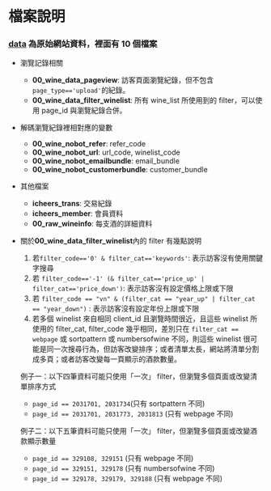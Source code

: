 # 檔案說明
### [data](https://github.com/pcchencode/Master_Thesis-Wine_ML/tree/master/data) 為原始網站資料，裡面有 10 個檔案

* 瀏覽記錄相關
  * **00_wine_data_pageview**: 訪客頁面瀏覽紀錄，但不包含`page_type=='upload'`的紀錄。
  * **00_wine_data_filter_winelist**: 所有 wine_list 所使用到的 filter，可以使用 page_id 與瀏覽紀錄合併。
  
* 解碼瀏覽紀錄裡相對應的變數
  * **00_wine_nobot_refer**: refer_code
  * **00_wine_nobot_url**: url_code, winelist_code
  * **00_wine_nobot_emailbundle**: email_bundle
  * **00_wine_nobot_customerbundle**: customer_bundle
  
* 其他檔案
  * **icheers_trans**: 交易紀錄
  * **icheers_member**: 會員資料
  * **00_raw_wineinfo**: 每支酒的詳細資料
  
* 關於**00_wine_data_filter_winelist**內的 filter 有幾點說明
  1. 若`filter_code=='0' & filter_cat=='keywords'`: 表示訪客沒有使用關鍵字搜尋
  2. 若 `filter_code=='-1' (& filter_cat=='price_up' | filter_cat=='price_down')`: 表示訪客沒有設定價格上限或下限
  3. 若 `filter_code == "vn" & (filter_cat == "year_up" | filter_cat == "year_down")` : 表示訪客沒有設定年份上限或下限
  4. 若多個 winelist 來自相同 client_id 且瀏覽時間很近，且這些 winelist 所使用的 filter_cat, filter_code 幾乎相同，差別只在 `filter_cat == webpage` 或 sortpattern 或 numbersofwine 不同，則這些 winelist 很可能是同一次搜尋行為，但訪客改變排序；或者清單太長，網站將清單分割成多頁；或者訪客改變每一頁顯示的酒款數量。
  
  例子一：以下四筆資料可能只使用「一次」 filter，但瀏覽多個頁面或改變清單排序方式
   * `page_id == 2031701, 2031734`(只有 sortpattern 不同)
   * `page_id == 2031701, 2031773, 2031813` (只有 webpage 不同)
   
  例子二：以下五筆資料可能只使用「一次」 filter，但瀏覽多個頁面或改變酒款顯示數量
   * `page_id == 329108, 329151` (只有 webpage 不同)
   * `page_id == 329151, 329178` (只有 numbersofwine 不同) 
   * `page_id == 329178, 329179, 329188` (只有 webpage 不同) 
   
